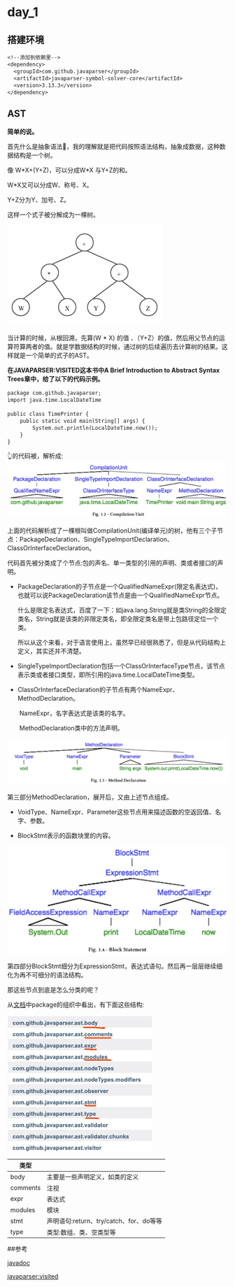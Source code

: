 # day_1



## 搭建环境

```
<!--添加到依赖里-->
<dependency>
  <groupId>com.github.javaparser</groupId>
  <artifactId>javaparser-symbol-solver-core</artifactId>
  <version>3.13.3</version>
</dependency>
```



## AST

**简单的说。**

首先什么是抽象语法🌲，我的理解就是把代码按照语法结构，抽象成数据，这种数据结构是一个树。

像 W*X+(Y+Z)，可以分成W\*X 与Y+Z的和。

W\*X又可以分成W、称号、X。

Y+Z分为Y、加号、Z。

这样一个式子被分解成为一棵树。

![day_1_1](./picture/day_1_1.jpeg)

当计算的时候，从根回溯，先算(W * X) 的值 、（Y+Z）的值，然后用父节点的运算符算两者的值。就是学数据结构的时候，通过树的后续遍历去计算树的结果。这样就是一个简单的式子的AST。





**在JAVAPARSER:VISITED这本书中A Brief Introduction to Abstract Syntax Trees章中，给了以下的代码示例。**

```
package com.github.javaparser;
import java.time.LocalDateTime

public class TimePrinter {
    public static void main(String[] args) {
        System.out.println(LocalDateTime.now());
    }
}
```



👆的代码被，解析成:
![day_1_1](./picture/day_1_2.jpeg)

上面的代码解析成了一棵根叫做CompilationUnit(编译单元)的树，他有三个子节点：PackageDeclaration、SingleTypeImportDeclaration、ClassOrInterfaceDeclaration。

代码首先被分类成了个节点:包的声名、单一类型的引用的声明、类或者接口的声明。



- PackageDeclaration的子节点是一个QualifiedNameExpr(限定名表达式)，也就可以说PackageDeclaration该节点是由一个QualifiedNameExpr节点。

  什么是限定名表达式，百度了一下：如java.lang.String就是类String的全限定类名，String就是该类的非限定类名，即全限定类名是带上包路径定位一个类。

  所以从这个来看，对于语言使用上，虽然早已经很熟悉了，但是从代码结构上定义，其实还并不清楚。

- SingleTypeImportDeclaration包括一个ClassOrInterfaceType节点，该节点表示类或者接口类型，即所引用的java.time.LocalDateTime类型。



- ClassOrInterfaceDeclaration的子节点有两个NameExpr、MethodDeclaration。

  ​	NameExpr，名字表达式是该类的名字。

  ​	MethodDeclaration类中的方法声明。





![day_1_1](./picture/day_1_3.jpeg)



第三部分MethodDeclaration，展开后，又由上述节点组成。

- VoidType、NameExpr、Parameter这些节点用来描述函数的空返回值、名字、参数。



- BlockStmt表示的函数块里的内容。







![day_1_1](./picture/day_1_4.jpeg)



第四部分BlockStmt细分为ExpressionStmt，表达式语句。然后再一层层继续细化为再不可细分的语法结构。



那这些节点到底是怎么分类的呢？

从[文档](https://www.javadoc.io/static/com.github.javaparser/javaparser-core/3.0.0-alpha.10/overview-summary.html)中package的组织中看出，有下面这些结构:

![day_1_1](./picture/day_1_5.jpeg)



| 类型       |                                |
| -------- | ------------------------------ |
| body     | 主要是一些声明定义，如类的定义                |
| comments | 注视                             |
| expr     | 表达式                            |
| modules  | 模块                             |
| stmt     | 声明语句:return、try/catch、for、do等等 |
| type     | 类型:数组、类、空类型等                   |



##参考

[javadoc](https://www.javadoc.io/doc/com.github.javaparser/javaparser-core/latest/index.html)

[javaparser:visited](https://leanpub.com/javaparservisited)